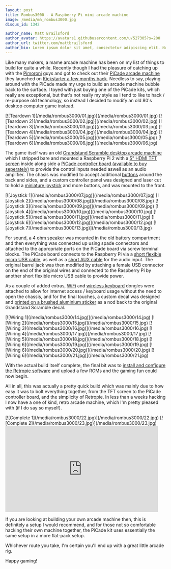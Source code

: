 ```yaml
---
layout: post
title: Rombus3000 - A Raspberry Pi mini arcade machine
image: /media/mh_rombus3000.jpg
disqus_id: 1342

author_name: Matt Brailsford
author_avatar: https://avatars1.githubusercontent.com/u/527305?s=200
author_url: twitter.com/mattbrailsford
author_bio: Lorem ipsum dolor sit amet, consectetur adipiscing elit. Nunc sed dui nec quam vestibulum semper non vel massa. Mauris vitae gravida sem. Vestibulum rutrum leo sit amet mi viverra, sit amet cursus metus consequat.
---
```


Like many makers, a mame arcade machine has been on my list of things to build for quite a while. Recently though I had the pleasure of catching up with the [Pimoroni](http://pimoroni.com/) guys and got to check out their [PiCade arcade machine](https://shop.pimoroni.com/products/picade) they launched on [Kickstarter a few months back](https://www.kickstarter.com/projects/pimoroni/picade-the-arcade-cabinet-kit-for-your-raspberry-p). Needless to say, playing around with the PiCade made my urge to build an arcade machine bubble back to the surface. I toyed with just buying one of the PiCade kits, which really are exceptional, but that's not really my style as I tend to like to hack / re-purpose old technology, so instead I decided to modify an old 80's desktop computer game instead.

<div class="gallery" markdown="1">
[![Teardown 1](/media/rombus3000/01.jpg)](/media/rombus3000/01.jpg)
[![Teardown 2](/media/rombus3000/02.jpg)](/media/rombus3000/02.jpg)
[![Teardown 3](/media/rombus3000/03.jpg)](/media/rombus3000/03.jpg)
[![Teardown 4](/media/rombus3000/04.jpg)](/media/rombus3000/04.jpg)
[![Teardown 5](/media/rombus3000/05.jpg)](/media/rombus3000/05.jpg)
[![Teardown 6](/media/rombus3000/06.jpg)](/media/rombus3000/06.jpg)
</div>

The game itself was an old [Grandstand Scramble desktop arcade machine](http://www.ebay.co.uk/sch/i.html?_odkw=grandstand+scramble&_osacat=0&_from=R40&_trksid=p2045573.m570.l1313.TR2.TRC1.A0.H0.Xgrandstand+scramble+-pocket.TRS0&_nkw=grandstand+scramble+-pocket&_sacat=0) which I stripped bare and mounted a Raspberry Pi 2 with a [5" HDMI TFT screen](http://www.ebay.co.uk/itm/5-inch-HDMI-LCD-A-800-480-High-Resolution-for-Raspberry-Pi-2-Model-B-B-A-/321748043494?hash=item4ae9ad86e6) inside along side a [PiCade controller board (available to buy seperately)](https://shop.pimoroni.com/products/picade-controller-board) to provide the control inputs needed aswell as an audio amplifier. The chasis was modified to accept additional [buttons](http://www.ebay.co.uk/itm/Momentary-Push-To-Make-Button-Switch-Off-On-16mm-Car-Boat-12V-250V-125V-Arduino-/221829258460?var=&hash=item33a60ddcdc) around the back and sides, and a custom controller panel was designed and laser cut to hold a [miniature joystick](http://uk.rs-online.com/web/p/joystick-switches/8252583/) and more buttons, and was mounted to the front.

<div class="gallery" markdown="1">
[![Joystick 1](/media/rombus3000/07.jpg)](/media/rombus3000/07.jpg)
[![Joystick 2](/media/rombus3000/08.jpg)](/media/rombus3000/08.jpg)
[![Joystick 3](/media/rombus3000/09.jpg)](/media/rombus3000/09.jpg)
[![Joystick 4](/media/rombus3000/10.jpg)](/media/rombus3000/10.jpg)
[![Joystick 5](/media/rombus3000/11.jpg)](/media/rombus3000/11.jpg)
[![Joystick 6](/media/rombus3000/12.jpg)](/media/rombus3000/12.jpg)
[![Joystick 7](/media/rombus3000/13.jpg)](/media/rombus3000/13.jpg)
</div>

For sound, a [4 ohm speaker](https://shop.pimoroni.com/products/5w-4-ohm-65mm-full-range-speaker) was mounted in the old battery compartment and then everything was connected up using spade connectors and attached to the appropriate ports on the PiCade board via screw terminal blocks. The PiCade board connects to the Raspberry Pi via a [short flexible micro USB cable](http://www.ebay.co.uk/sch/i.html?_odkw=short+micro+usb+cable+noodle&LH_PrefLoc=1&_osacat=56169&_from=R40&_trksid=p2045573.m570.l1313.TR0.TRC0.H0.TRS0&_nkw=short+micro+usb+cable+noodle&_sacat=0), as well as a [short AUX cable](http://www.ebay.co.uk/itm/15cm-Stereo-Mini-Headphone-3-5-mm-Jack-Plug-to-Plug-Audio-Cable-Lead-SHORT-0-15m-/360413596481?hash=item53ea530b41) for the audio input. The original barrel jack was then modified by attaching a female USB connector on the end of the original wires and connected to the Raspberry Pi by another short flexible micro USB cable to provide power.

As a couple of added extras, [WiFi](https://shop.pimoroni.com/products/official-raspberry-pi-wifi-dongle) and [wireless keyboard](https://shop.pimoroni.com/products/ultra-mini-wireless-keyboard-and-trackpad) dongles were attached to allow for internet access / keyboard usage without the need to open the chassis, and for the final touches, a custom decal was designed and [printed on a brushed aluminium sticker](https://www.diginate.com/products/vinyl-sticker/) as a nod back to the original Grandstand Scramble decal.

<div class="gallery" markdown="1">
[![Wiring 1](/media/rombus3000/14.jpg)](/media/rombus3000/14.jpg)
[![Wiring 2](/media/rombus3000/15.jpg)](/media/rombus3000/15.jpg)
[![Wiring 3](/media/rombus3000/16.jpg)](/media/rombus3000/16.jpg)
[![Wiring 4](/media/rombus3000/17.jpg)](/media/rombus3000/17.jpg)
[![Wiring 5](/media/rombus3000/18.jpg)](/media/rombus3000/18.jpg)
[![Wiring 6](/media/rombus3000/19.jpg)](/media/rombus3000/19.jpg)
[![Wiring 6](/media/rombus3000/20.jpg)](/media/rombus3000/20.jpg)
[![Wiring 6](/media/rombus3000/21.jpg)](/media/rombus3000/21.jpg)
</div>

With the actual build itself complete, the final bit was to [install and configure the Retropie software](https://github.com/RetroPie/RetroPie-Setup/wiki) and upload a few ROMs and the gaming fun could now begin.

All in all, this was actually a pretty quick build which was mainly due to how easy it was to bolt everything together, from the TFT screen to the PiCade controller board, and the simplicity of Retropie. In less than a weeks hacking I now have a one of kind, retro arcade machine, which I'm pretty pleased with (if I do say so myself).

<div class="gallery margin-bottom-none" markdown="1">
[![Complete 1](/media/rombus3000/22.jpg)](/media/rombus3000/22.jpg)
[![Complete 2](/media/rombus3000/23.jpg)](/media/rombus3000/23.jpg)
</div>
<div class="video">
    <iframe width="480" height="270" src="https://www.youtube.com/embed/y88_l5-5PV4?feature=oembed" frameborder="0" allowfullscreen></iframe>
</div>

If you are looking at building your own arcade machine then, this is definitely a setup I would recommend, and for those not so comfortable hacking their own machine together, the PiCade kit uses essentially the same setup in a more flat-pack setup.

Whichever route you take, I'm certain you'll end up with a great little arcade rig.

Happy gaming!